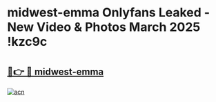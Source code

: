# midwest-emma Onlyfans Leaked - New Video & Photos March 2025 !kzc9c

# <h2><a href="https://jdtfgc.iuczelnia.edu.pl?title=midwest-emma&ref=kzc9c">🔗👉 🔴 midwest-emma</a></h2>

[![acn](https://github.com/user-attachments/assets/0f9c940e-d8b0-45ae-aac7-cd30a18b3e1c)](https://jdtfgc.iuczelnia.edu.pl?title=midwest-emma&ref=kzc9c)

